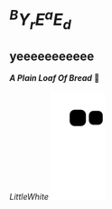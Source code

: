 # $^BY_rE^aE_d$

## yeeeeeeeeeee

***A Plain Loaf Of Bread***
:bread:

*LittleWhite*
![Snake Chart](https://raw.githubusercontent.com/WIISHTPAN/WIISHTPAN/output/github-contribution-grid-snake.svg)

